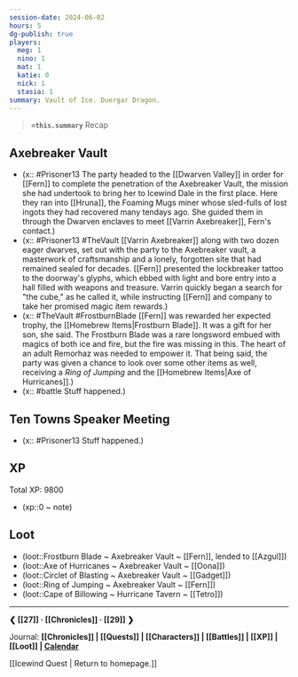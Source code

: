 ```yaml
---
session-date: 2024-06-02
hours: 5
dg-publish: true
players:
  meg: 1
  nino: 1
  mat: 1
  katie: 0
  nick: 1
  stasia: 1
summary: Vault of Ice. Duergar Dragon.
---
```


> **`=this.summary`**
> Recap

## Axebreaker Vault
- (x:: #Prisoner13 The party headed to the [[Dwarven Valley]] in order for [[Fern]] to complete the penetration of the Axebreaker Vault, the mission she had undertook to bring her to Icewind Dale in the first place. Here they ran into [[Hruna]], the Foaming Mugs miner whose sled-fulls of lost ingots they had recovered many tendays ago. She guided them in through the Dwarven enclaves to meet [[Varrin Axebreaker]], Fern's contact.)
- (x:: #Prisoner13 #TheVault [[Varrin Axebreaker]] along with two dozen eager dwarves, set out with the party to the Axebreaker vault, a masterwork of craftsmanship and a lonely, forgotten site that had remained sealed for decades. [[Fern]] presented the lockbreaker tattoo to the doorway's glyphs, which ebbed with light and bore entry into a hall filled with weapons and treasure. Varrin quickly began a search for "the cube," as he called it, while instructing [[Fern]] and company to take her promised magic item rewards.)
- (x:: #TheVault #FrostburnBlade [[Fern]] was rewarded her expected trophy, the [[Homebrew Items|Frostburn Blade]]. It was a gift for her son, she said. The Frostburn Blade was a rare longsword embued with magics of both ice and fire, but the fire was missing in this. The heart of an adult Remorhaz was needed to empower it. That being said, the party was given a chance to look over some other items as well, receiving a *Ring of Jumping* and the [[Homebrew Items|Axe of Hurricanes]].)
- (x:: #battle Stuff happened.)

## Ten Towns Speaker Meeting
- (x:: #Prisoner13 Stuff happened.)



## XP
Total XP: 9800
- (xp::0 ~ note)

## Loot
- (loot::Frostburn Blade ~ Axebreaker Vault ~ [[Fern]], lended to [[Azgul]])
- (loot::Axe of Hurricanes ~ Axebreaker Vault ~ [[Oona]])
- (loot::Circlet of Blasting ~ Axebreaker Vault ~ [[Gadget]])
- (loot::Ring of Jumping ~ Axebreaker Vault ~ [[Fern]])
- (loot::Cape of Billowing ~ Hurricane Tavern ~ [[Tetro]])

---
**❮ [[27]] · [[Chronicles]] ·  [[29]] ❯**

Journal: **[[Chronicles]] | [[Quests]] |  [[Characters]] | [[Battles]] | [[XP]] | [[Loot]] | [Calendar](https://app.fantasy-calendar.com/calendars/38f9e3f5098bac1f655a4fb4241f35eb)**

[[Icewind Quest | Return to homepage.]]